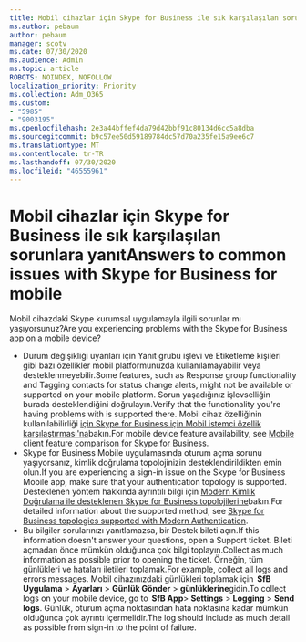 ```yaml
---
title: Mobil cihazlar için Skype for Business ile sık karşılaşılan sorunlara yanıt
ms.author: pebaum
author: pebaum
manager: scotv
ms.date: 07/30/2020
ms.audience: Admin
ms.topic: article
ROBOTS: NOINDEX, NOFOLLOW
localization_priority: Priority
ms.collection: Adm_O365
ms.custom:
- "5985"
- "9003195"
ms.openlocfilehash: 2e3a44bffef4da79d42bbf91c80134d6cc5a8dba
ms.sourcegitcommit: b9c57ee50d59189784dc57d70a235fe15a9ee6c7
ms.translationtype: MT
ms.contentlocale: tr-TR
ms.lasthandoff: 07/30/2020
ms.locfileid: "46555961"
---
```

# <a name="answers-to-common-issues-with-skype-for-business-for-mobile"></a><span data-ttu-id="26932-102">Mobil cihazlar için Skype for Business ile sık karşılaşılan sorunlara yanıt</span><span class="sxs-lookup"><span data-stu-id="26932-102">Answers to common issues with Skype for Business for mobile</span></span>

<span data-ttu-id="26932-103">Mobil cihazdaki Skype kurumsal uygulamayla ilgili sorunlar mı yaşıyorsunuz?</span><span class="sxs-lookup"><span data-stu-id="26932-103">Are you experiencing problems with the Skype for Business app on a mobile device?</span></span>

- <span data-ttu-id="26932-104">Durum değişikliği uyarıları için Yanıt grubu işlevi ve Etiketleme kişileri gibi bazı özellikler mobil platformunuzda kullanılamayabilir veya desteklenmeyebilir.</span><span class="sxs-lookup"><span data-stu-id="26932-104">Some features, such as Response group functionality and Tagging contacts for status change alerts, might not be available or supported on your mobile platform.</span></span> <span data-ttu-id="26932-105">Sorun yaşadığınız işlevselliğin burada desteklendiğini doğrulayın.</span><span class="sxs-lookup"><span data-stu-id="26932-105">Verify that the functionality you're having problems with is supported there.</span></span> <span data-ttu-id="26932-106">Mobil cihaz özelliğinin kullanılabilirliği [için Skype for Business için Mobil istemci özellik karşılaştırması'na](https://technet.microsoft.com/library/Dn951412.aspx)bakın.</span><span class="sxs-lookup"><span data-stu-id="26932-106">For mobile device feature availability, see [Mobile client feature comparison for Skype for Business](https://technet.microsoft.com/library/Dn951412.aspx).</span></span>
- <span data-ttu-id="26932-107">Skype for Business Mobile uygulamasında oturum açma sorunu yaşıyorsanız, kimlik doğrulama topolojinizin desteklendirildikten emin olun.</span><span class="sxs-lookup"><span data-stu-id="26932-107">If you are experiencing a sign-in issue on the Skype for Business Mobile app, make sure that your authentication topology is supported.</span></span> <span data-ttu-id="26932-108">Desteklenen yöntem hakkında ayrıntılı bilgi için [Modern Kimlik Doğrulama ile desteklenen Skype for Business topolojilerine](https://docs.microsoft.com/skypeforbusiness/plan-your-deployment/modern-authentication/topologies-supported)bakın.</span><span class="sxs-lookup"><span data-stu-id="26932-108">For detailed information about the supported method, see [Skype for Business topologies supported with Modern Authentication](https://docs.microsoft.com/skypeforbusiness/plan-your-deployment/modern-authentication/topologies-supported).</span></span>  
- <span data-ttu-id="26932-109">Bu bilgiler sorularınızı yanıtlamazsa, bir Destek bileti açın.</span><span class="sxs-lookup"><span data-stu-id="26932-109">If this information doesn't answer your questions, open a Support ticket.</span></span> <span data-ttu-id="26932-110">Bileti açmadan önce mümkün olduğunca çok bilgi toplayın.</span><span class="sxs-lookup"><span data-stu-id="26932-110">Collect as much information as possible prior to opening the ticket.</span></span> <span data-ttu-id="26932-111">Örneğin, tüm günlükleri ve hataları iletileri toplamak.</span><span class="sxs-lookup"><span data-stu-id="26932-111">For example, collect all logs and errors messages.</span></span> <span data-ttu-id="26932-112">Mobil cihazınızdaki günlükleri toplamak için  **SfB Uygulama** >   **Ayarları**  >   **Günlük Gönder**  >   **günlüklerine**gidin.</span><span class="sxs-lookup"><span data-stu-id="26932-112">To collect logs on your mobile device, go to  **SfB App**>  **Settings** >  **Logging** >  **Send logs**.</span></span> <span data-ttu-id="26932-113">Günlük, oturum açma noktasından hata noktasına kadar mümkün olduğunca çok ayrıntı içermelidir.</span><span class="sxs-lookup"><span data-stu-id="26932-113">The log should include as much detail as possible from sign-in to the point of failure.</span></span>

